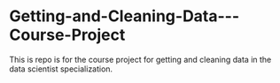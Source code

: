 # Getting-and-Cleaning-Data---Course-Project
This is repo is for the course project for getting and cleaning data in the data scientist specialization.

